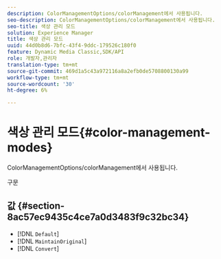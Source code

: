 ```yaml
---
description: ColorManagementOptions/colorManagement에서 사용됩니다.
seo-description: ColorManagementOptions/colorManagement에서 사용됩니다.
seo-title: 색상 관리 모드
solution: Experience Manager
title: 색상 관리 모드
uuid: 44d0b8d6-7bfc-43f4-9ddc-179526c180f0
feature: Dynamic Media Classic,SDK/API
role: 개발자,관리자
translation-type: tm+mt
source-git-commit: 469d1a5c43a972116a8a2efb0de5708800130a99
workflow-type: tm+mt
source-wordcount: '30'
ht-degree: 6%

---
```



# 색상 관리 모드{#color-management-modes}

ColorManagementOptions/colorManagement에서 사용됩니다.

구문

## 값 {#section-8ac57ec9435c4ce7a0d3483f9c32bc34}

* [!DNL `Default`]
* [!DNL `MaintainOriginal`]
* [!DNL `Convert`]

